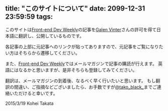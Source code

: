 title: "このサイトについて"
date: 2099-12-31 23:59:59
tags:
---

このサイトは[Front-end Dev Weekly](https://frontenddevweekly.curated.co/)の記事を[Galen Vinter](https://twitter.com/gvinter)さんの許可を得て日本語に翻訳し、公開しているものです。

各記事の上部に元記事へのリンクが貼ってありますので、元記事をご覧になりたい方はそちらから遷移してください。

また、[Front-end Dev Weekly](https://frontenddevweekly.curated.co/)ではメールマガジンで記事の購読が行えます。
英語にはなるかと思いますが、是非そちらも登録してみてください。

翻訳は、メールマガジンの到着後、なるべく早く行いたいと思います。
もし翻訳の間違い、ご指摘などございましたら、お手数ですが[@tako_black_](https://twitter.com/tako_black_)までご連絡いただけると幸いです。

2015/3/19 Kohei Takata